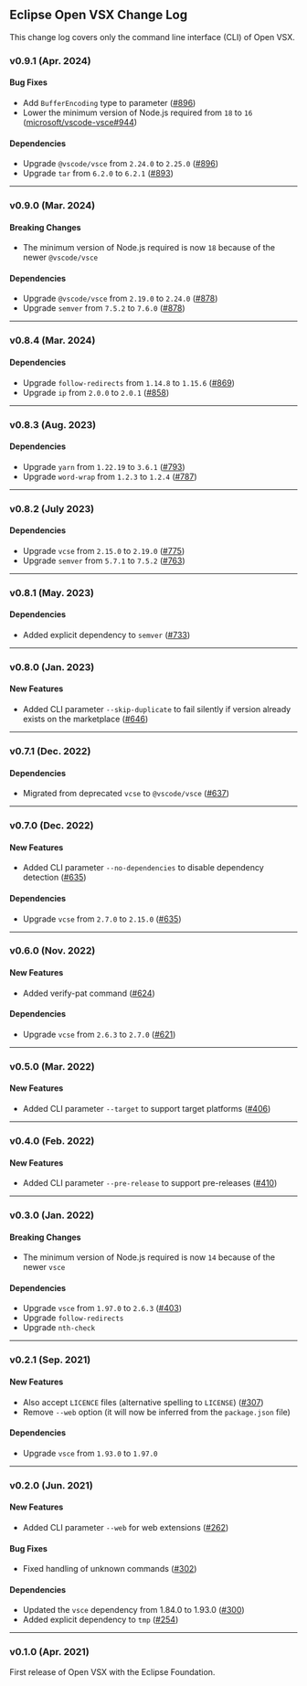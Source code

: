 ## Eclipse Open VSX Change Log

This change log covers only the command line interface (CLI) of Open VSX.

### v0.9.1 (Apr. 2024)

#### Bug Fixes

- Add `BufferEncoding` type to parameter ([#896](https://github.com/eclipse/openvsx/pull/896))
- Lower the minimum version of Node.js required from `18` to `16` ([microsoft/vscode-vsce#944](https://github.com/microsoft/vscode-vsce/issues/944))

#### Dependencies

- Upgrade `@vscode/vsce` from `2.24.0` to `2.25.0` ([#896](https://github.com/eclipse/openvsx/pull/896))
- Upgrade `tar` from `6.2.0` to `6.2.1` ([#893](https://github.com/eclipse/openvsx/pull/893))

---

### v0.9.0 (Mar. 2024)

#### Breaking Changes

- The minimum version of Node.js required is now `18` because of the newer `@vscode/vsce`

#### Dependencies

- Upgrade `@vscode/vsce` from `2.19.0` to `2.24.0` ([#878](https://github.com/eclipse/openvsx/pull/878))
- Upgrade `semver` from `7.5.2` to `7.6.0` ([#878](https://github.com/eclipse/openvsx/pull/878))

---

### v0.8.4 (Mar. 2024)

#### Dependencies

- Upgrade `follow-redirects` from `1.14.8` to `1.15.6` ([#869](https://github.com/eclipse/openvsx/pull/869))
- Upgrade `ip` from `2.0.0` to `2.0.1` ([#858](https://github.com/eclipse/openvsx/pull/858))

---

### v0.8.3 (Aug. 2023)

#### Dependencies

- Upgrade `yarn` from `1.22.19` to `3.6.1` ([#793](https://github.com/eclipse/openvsx/pull/793))
- Upgrade `word-wrap` from `1.2.3` to `1.2.4` ([#787](https://github.com/eclipse/openvsx/pull/787))

---

### v0.8.2 (July 2023)

#### Dependencies

- Upgrade `vcse` from `2.15.0` to `2.19.0` ([#775](https://github.com/eclipse/openvsx/pull/775))
- Upgrade `semver` from `5.7.1` to `7.5.2` ([#763](https://github.com/eclipse/openvsx/pull/763))

---

### v0.8.1 (May. 2023)

#### Dependencies

- Added explicit dependency to `semver` ([#733](https://github.com/eclipse/openvsx/pull/733))

---

### v0.8.0 (Jan. 2023)

#### New Features

- Added CLI parameter `--skip-duplicate` to  fail silently if version already exists on the marketplace ([#646](https://github.com/eclipse/openvsx/pull/646))

---
 
### v0.7.1 (Dec. 2022)

#### Dependencies

- Migrated from deprecated `vcse` to `@vscode/vsce` ([#637](https://github.com/eclipse/openvsx/pull/637))

---

### v0.7.0 (Dec. 2022)

#### New Features

- Added CLI parameter `--no-dependencies` to disable dependency detection ([#635](https://github.com/eclipse/openvsx/pull/635))

#### Dependencies

- Upgrade `vcse` from `2.7.0` to `2.15.0` ([#635](https://github.com/eclipse/openvsx/pull/635))

---

### v0.6.0 (Nov. 2022)

#### New Features

- Added verify-pat command ([#624](https://github.com/eclipse/openvsx/pull/624))

#### Dependencies

- Upgrade `vcse` from `2.6.3` to `2.7.0` ([#621](https://github.com/eclipse/openvsx/pull/621))

---

### v0.5.0 (Mar. 2022)

#### New Features

- Added CLI parameter `--target` to support target platforms ([#406](https://github.com/eclipse/openvsx/pull/406))

---

### v0.4.0 (Feb. 2022)

#### New Features

- Added CLI parameter `--pre-release` to support pre-releases ([#410](https://github.com/eclipse/openvsx/pull/410))

---

### v0.3.0 (Jan. 2022)

#### Breaking Changes

- The minimum version of Node.js required is now `14` because of the newer `vsce`

#### Dependencies

- Upgrade `vsce` from `1.97.0` to `2.6.3` ([#403](https://github.com/eclipse/openvsx/pull/403))
- Upgrade `follow-redirects`
- Upgrade `nth-check`

---

### v0.2.1 (Sep. 2021)

#### New Features

- Also accept `LICENCE` files (alternative spelling to `LICENSE`) ([#307](https://github.com/eclipse/openvsx/pull/307))
- Remove `--web` option (it will now be inferred from the `package.json` file)

#### Dependencies

- Upgrade `vsce` from `1.93.0` to `1.97.0`

---

### v0.2.0 (Jun. 2021)

#### New Features

- Added CLI parameter `--web` for web extensions ([#262](https://github.com/eclipse/openvsx/pull/262))

#### Bug Fixes

- Fixed handling of unknown commands ([#302](https://github.com/eclipse/openvsx/issues/302))

#### Dependencies

- Updated the `vsce` dependency from 1.84.0 to 1.93.0 ([#300](https://github.com/eclipse/openvsx/issues/300))
- Added explicit dependency to `tmp` ([#254](https://github.com/eclipse/openvsx/issues/254))

---

### v0.1.0 (Apr. 2021)

First release of Open VSX with the Eclipse Foundation.

